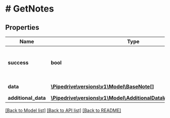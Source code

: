 # # GetNotes

## Properties

Name | Type | Description | Notes
------------ | ------------- | ------------- | -------------
**success** | **bool** | If the request was successful or not | [optional]
**data** | [**\Pipedrive\versions\v1\Model\BaseNote[]**](BaseNote.md) | The array of notes | [optional]
**additional_data** | [**\Pipedrive\versions\v1\Model\AdditionalDataWithOffsetPagination**](AdditionalDataWithOffsetPagination.md) |  | [optional]

[[Back to Model list]](../../README.md#models) [[Back to API list]](../../README.md#endpoints) [[Back to README]](../../README.md)

